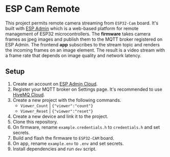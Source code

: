 # ESP Cam Remote

This project permits remote camera streaming from `ESP32-Cam` board. It's built with [ESP Admin](https://esp-admin.tn/) which is a web-based platform for remote management of ESP32 microcontrollers. The **firmware** takes camera frames as jpeg images and publish them to the MQTT broker registered on ESP Admin. The frontend **app** subscribes to the stream topic and renders the incoming frames on an image element. The result is a video stream with a frame rate that depends on image quality and network latency.

## Setup

1. Create an account on [ESP Admin Cloud](https://app.esp-admin.tn/).
2. Register your MQTT broker on Settings page. It's recommended to use [HiveMQ Cloud](https://www.hivemq.com).
3. Create a new project with the following commands.
   - `Viewer_Count` | `{"viewer":"count"}`
   - `Viewer_Reset` | `{"viewer":"reset"}`
4. Create a new device and link it to the project.
5. Clone this repository.
6. On firmware, rename `example.credentials.h` to `credentials.h` and set secrets.
7. Build and flash the firmware to `ESP32-CAM` board.
8. On app, rename `example.env` to `.env` and set secrets.
9. Install dependencies and run `dev` script.
